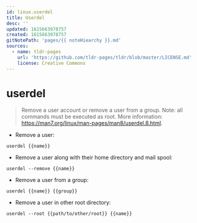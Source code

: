```yaml
---
id: linux.userdel
title: Userdel
desc: ''
updated: 1615663978757
created: 1615663978757
gitNotePath: 'pages/{{ noteHiearchy }}.md'
sources:
  - name: tldr-pages
    url: 'https://github.com/tldr-pages/tldr/blob/master/LICENSE.md'
    license: Creative Commons
---
```

# userdel

> Remove a user account or remove a user from a group.
> Note: all commands must be executed as root.
> More information: <https://man7.org/linux/man-pages/man8/userdel.8.html>.

- Remove a user:

`userdel {{name}}`

- Remove a user along with their home directory and mail spool:

`userdel --remove {{name}}`

- Remove a user from a group:

`userdel {{name}} {{group}}`

- Remove a user in other root directory:

`userdel --root {{path/to/other/root}} {{name}}`

